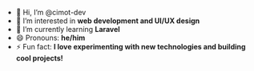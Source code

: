 - 👋 Hi, I’m @cimot-dev
- 👀 I’m interested in **web development and UI/UX design**
- 🌱 I’m currently learning **Laravel**
- 😄 Pronouns: **he/him**
- ⚡ Fun fact: **I love experimenting with new technologies and building cool projects!**


<!---
cimot-dev/cimot-dev is a ✨ special ✨ repository because its `README.md` (this file) appears on your GitHub profile.
You can click the Preview link to take a look at your changes.
--->
